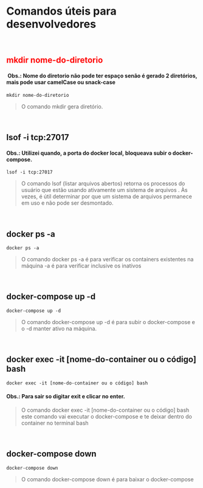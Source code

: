 <!-- <style>
.center {
  color: blue;
  text-align: center;
}
</style> -->

# Comandos úteis para desenvolvedores

<br
/>

<h2 style="color:red">
  mkdir nome-do-diretorio
</h2>

<h4
>
  &nbsp;Obs.: Nome do diretorio não pode ter espaço senão é gerado 2 diretórios, mais pode usar camelCase ou snack-case
</h4>

> <p
> >

    mkdir nome-do-diretorio

  </p>

> O comando mkdir gera diretório.

<br
/>

## lsof -i tcp:27017

<h4
>Obs.: Utilizei quando, a porta do docker local, bloqueava subir o docker-compose.</h4>

> <p
> >

    lsof -i tcp:27017

  </p>

> O comando lsof (listar arquivos abertos) retorna os processos do usuário que estão usando ativamente um sistema de arquivos . Às vezes, é útil determinar por que um sistema de arquivos permanece em uso e não pode ser desmontado.

<br
/>

## docker ps -a

> <p
> >

    docker ps -a

 </p>

> O comando docker ps -a é para verificar os containers existentes na máquina -a é para verificar inclusive os inativos

<br
/>

## docker-compose up -d

> <p
> >

    docker-compose up -d

 </p>

> O comando docker-compose up -d é para subir o docker-compose e o -d manter ativo na máquina.

<br
/>

## docker exec -it [nome-do-container ou o código] bash

> <p
> >

    docker exec -it [nome-do-container ou o código] bash

 </p>

 <h4
 >
  Obs.: Para sair so digitar exit e clicar no enter.</h4>

> O comando docker exec -it [nome-do-container ou o código] bash  este comando vai executar o docker-compose e te deixar dentro do container no terminal bash

<br
/>

## docker-compose down

> <p
> >

    docker-compose down

 </p>

> O comando docker-compose down é para baixar o docker-compose

<br
/>
